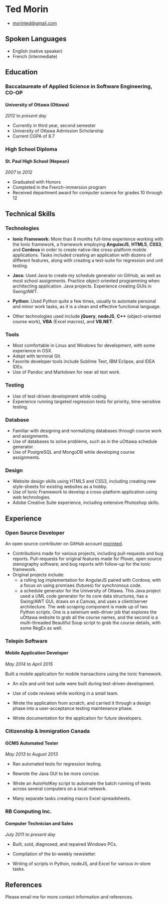 # Ted Morin

 * <morinted@gmail.com>

## Spoken Languages
- English (native speaker)
- French (intermediate)

## Education

### Baccalaureate of Applied Science in Software Engineering, CO-OP

#### University of Ottawa (Ottawa)

*2012 to present day*

- Currently in third year, second semester
- University of Ottawa Admission Scholarship
- Current CGPA of 8.7
 
### High School Diploma

#### St. Paul High School (Nepean)

*2007 to 2012*

- Graduated with Honors
- Completed in the French-immersion program
- Received department award for computer science for grades 10 through 12

## Technical Skills

### Technologies

- **Ionic Framework:** More than 8 months full-time experience working with the
Ionic framework, a framework employing **AngularJS**, **HTML5**, **CSS3**, and
**Cordova** in order to create native-like cross-platform mobile applications.
Tasks included creating an application with dozens of different features, along
with creating a test-suite for regression and unit testing. 

- **Java:** Used Java to create my schedule generator on GitHub, as well as
most school assignments. Practice object-oriented programming when architecting application.
Java projects. Experience creating GUIs in Swing/AWT. 

- **Python:** Used Python quite a few times, usually to automate personal and
minor work tasks, as it is a clean and effective functional language.

- Other technologies used include **jQuery**, **nodeJS**, **C++**
(object-oriented course work), **VBA** (Excel macros),
and **VB.NET**.

### Tools

- Most comfortable in Linux and Windows for development, with some experience
in OSX.
- Adept with terminal Git.
- Favorite developer tools include Sublime Text, IBM Eclipse, and IDEA IDEs.
- Use of Pandoc and Markdown for near all text work.

### Testing

- Use of test-driven development while coding.
- Experience running targeted regression tests for priority, time-sensitive
  testing.

### Database

- Familiar with designing and normalizing databases through course work and assignments.
- Use of databases to solve problems, such as in the uOttawa schedule generator.
- Use of PostgreSQL and MongoDB while developing course assignments.

### Design

- Website design skills using HTML5 and CSS3, including creating new style-sheets for existing websites as a hobby.
- Use of Ionic Framework to develop a cross-platform application using web technologies.
- Adobe Creative Suite experience, including extensive Photoshop skills.

## Experience

### Open Source Developer

An open source contributer on GitHub account
[morinted](https://github.com/morinted).

- Contributions made for various projects, including pull-requests and bug reports. Pull-requests for original features made for Plover, open source stenography software; and bug reports with follow-up for the Ionic framework.
- Original projects include:
    * a rolling log implementation for AngularJS paired with Cordova, with a focus on using promises (futures) for synchronous code.
    * a schedule generator for the University of Ottawa. This Java project used a UML code generator for its core data structures, has a Swing/AWT GUI, draws on a Canvas, and uses a client/server architecture. The web scraping component is made up of two Python scripts. One is a selenium web-driver job that explores the uOttawa website to grab all the course names, and the second is a multi-threaded Beautiful Soup script to grab the course details, with some RegEx as well.

### Telepin Software

#### Mobile Application Developer

*May 2014 to April 2015*

Built a mobile application for mobile transactions using the Ionic framework.
 
* An e2e and unit test suite were built during test-driven development.
 
* Use of code reviews while working in a small team.

* Wrote the application from scratch, and carried it through a design phase into
a user-acceptance testing maintenance phase.

* Wrote documentation for the application for future developers.

### Citizenship & Immigration Canada

#### GCMS Automated Tester

*May 2013 to August 2013*
 
* Ran automated tests for regression testing.

* Rewrote the Java GUI to be more concise.

* Wrote an AutoHotKey script to automate the batch running of tests across
several computers on a local network.

* Many separate tasks creating macro Excel spreadsheets.

### RB Computing Inc.

#### Computer Technician and Sales

*July 2011 to present day*
 
* Built, sold, diagnosed, and repaired Windows PCs.

* Compilation of the bi-weekly newsletter.

* Writing of scripts in Python, nodeJS, and Excel for various in-store tasks.

## References

Please email me for more contact information and references.
